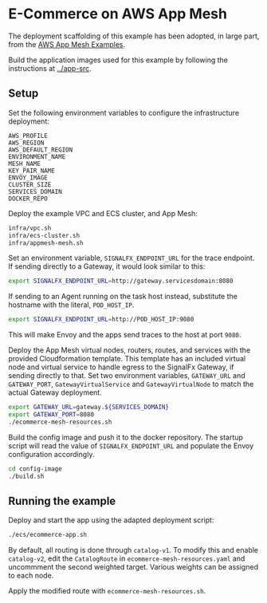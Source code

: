 # E-Commerce on AWS App Mesh

The deployment scaffolding of this example has been adopted, in large part, from
the [AWS App Mesh Examples](https://github.com/aws/aws-app-mesh-examples).

Build the application images used for this example by following the instructions at [../app-src](../app-src).

## Setup

Set the following environment variables to configure the infrastructure deployment:

```
AWS_PROFILE
AWS_REGION
AWS_DEFAULT_REGION
ENVIRONMENT_NAME
MESH_NAME
KEY_PAIR_NAME
ENVOY_IMAGE
CLUSTER_SIZE
SERVICES_DOMAIN
DOCKER_REPO
```

Deploy the example VPC and ECS cluster, and App Mesh:

```bash
infra/vpc.sh
infra/ecs-cluster.sh
infra/appmesh-mesh.sh
```

Set an environment variable, `SIGNALFX_ENDPOINT_URL` for the trace endpoint. If sending directly to a Gateway, it would look similar to this:

```bash
export SIGNALFX_ENDPOINT_URL=http://gateway.servicesdomain:8080
```

If sending to an Agent running on the task host instead, substitute the hostname
with the literal, `POD_HOST_IP`.

```bash
export SIGNALFX_ENDPOINT_URL=http://POD_HOST_IP:9080
```

This will make Envoy and the apps send traces to the host at port `9080`.

Deploy the App Mesh virtual nodes, routers, routes, and services with the provided
Cloudformation template. This template has an included virtual node and virtual
service to handle egress to the SignalFx Gateway, if sending directly to that.
Set two environment variables, `GATEWAY_URL` and `GATEWAY_PORT`, `GatewayVirtualService`
and `GatewayVirtualNode` to match the actual Gateway deployment.

```bash
export GATEWAY_URL=gateway.${SERVICES_DOMAIN}
export GATEWAY_PORT=8080
./ecommerce-mesh-resources.sh
```

Build the config image and push it to the docker repository. The startup script
will read the value of `SIGNALFX_ENDPOINT_URL` and populate the Envoy
configuration accordingly.

```bash
cd config-image
./build.sh
```

## Running the example

Deploy and start the app using the adapted deployment script:

```bash
./ecs/ecommerce-app.sh
```

By default, all routing is done through `catalog-v1`. To modify this and enable
`catalog-v2`, edit the `CatalogRoute` in `ecommerce-mesh-resources.yaml` and
uncommment the second weighted target. Various weights can be assigned to each
node.

Apply the modified route with `ecommerce-mesh-resources.sh`.
